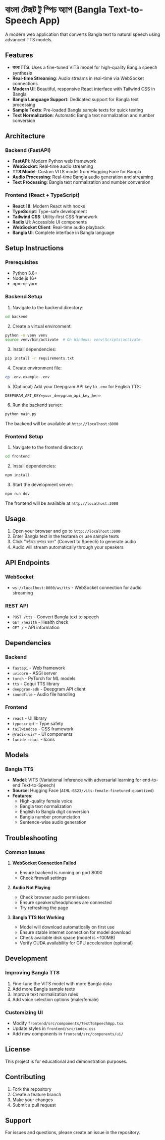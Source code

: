 # বাংলা টেক্সট টু স্পিচ অ্যাপ (Bangla Text-to-Speech App)

A modern web application that converts Bangla text to natural speech using advanced TTS models.

## Features

- **বাংলা TTS**: Uses a fine-tuned VITS model for high-quality Bangla speech synthesis
- **Real-time Streaming**: Audio streams in real-time via WebSocket connections
- **Modern UI**: Beautiful, responsive React interface with Tailwind CSS in Bangla
- **Bangla Language Support**: Dedicated support for Bangla text processing
- **Sample Texts**: Pre-loaded Bangla sample texts for quick testing
- **Text Normalization**: Automatic Bangla text normalization and number conversion

## Architecture

### Backend (FastAPI)
- **FastAPI**: Modern Python web framework
- **WebSocket**: Real-time audio streaming
- **TTS Model**: Custom VITS model from Hugging Face for Bangla
- **Audio Processing**: Real-time Bangla audio generation and streaming
- **Text Processing**: Bangla text normalization and number conversion

### Frontend (React + TypeScript)
- **React 18**: Modern React with hooks
- **TypeScript**: Type-safe development
- **Tailwind CSS**: Utility-first CSS framework
- **Radix UI**: Accessible UI components
- **WebSocket Client**: Real-time audio playback
- **Bangla UI**: Complete interface in Bangla language

## Setup Instructions

### Prerequisites
- Python 3.8+
- Node.js 16+
- npm or yarn

### Backend Setup

1. Navigate to the backend directory:
```bash
cd backend
```

2. Create a virtual environment:
```bash
python -m venv venv
source venv/bin/activate  # On Windows: venv\Scripts\activate
```

3. Install dependencies:
```bash
pip install -r requirements.txt
```

4. Create environment file:
```bash
cp .env.example .env
```

5. (Optional) Add your Deepgram API key to `.env` for English TTS:
```
DEEPGRAM_API_KEY=your_deepgram_api_key_here
```

6. Run the backend server:
```bash
python main.py
```

The backend will be available at `http://localhost:8000`

### Frontend Setup

1. Navigate to the frontend directory:
```bash
cd frontend
```

2. Install dependencies:
```bash
npm install
```

3. Start the development server:
```bash
npm run dev
```

The frontend will be available at `http://localhost:3000`

## Usage

1. Open your browser and go to `http://localhost:3000`
2. Enter Bangla text in the textarea or use sample texts
3. Click "কণ্ঠস্বরে রূপান্তর করুন" (Convert to Speech) to generate audio
4. Audio will stream automatically through your speakers

## API Endpoints

### WebSocket
- `ws://localhost:8000/ws/tts` - WebSocket connection for audio streaming

### REST API
- `POST /tts` - Convert Bangla text to speech
- `GET /health` - Health check
- `GET /` - API information

## Dependencies

### Backend
- `fastapi` - Web framework
- `uvicorn` - ASGI server
- `torch` - PyTorch for ML models
- `tts` - Coqui TTS library
- `deepgram-sdk` - Deepgram API client
- `soundfile` - Audio file handling

### Frontend
- `react` - UI library
- `typescript` - Type safety
- `tailwindcss` - CSS framework
- `@radix-ui/*` - UI components
- `lucide-react` - Icons

## Models

### Bangla TTS
- **Model**: VITS (Variational Inference with adversarial learning for end-to-end Text-to-Speech)
- **Source**: Hugging Face (`AIML-BS23/vits-female-finetuned-quantized`)
- **Features**: 
  - High-quality female voice
  - Bangla text normalization
  - English to Bangla digit conversion
  - Bangla number pronunciation
  - Sentence-wise audio generation

## Troubleshooting

### Common Issues

1. **WebSocket Connection Failed**
   - Ensure backend is running on port 8000
   - Check firewall settings

2. **Audio Not Playing**
   - Check browser audio permissions
   - Ensure speakers/headphones are connected
   - Try refreshing the page

3. **Bangla TTS Not Working**
   - Model will download automatically on first use
   - Ensure stable internet connection for model download
   - Check available disk space (model is ~100MB)
   - Verify CUDA availability for GPU acceleration (optional)

## Development

### Improving Bangla TTS
1. Fine-tune the VITS model with more Bangla data
2. Add more Bangla sample texts
3. Improve text normalization rules
4. Add voice selection options (male/female)

### Customizing UI
- Modify `frontend/src/components/TextToSpeechApp.tsx`
- Update styles in `frontend/src/index.css`
- Add new components in `frontend/src/components/ui/`

## License

This project is for educational and demonstration purposes.

## Contributing

1. Fork the repository
2. Create a feature branch
3. Make your changes
4. Submit a pull request

## Support

For issues and questions, please create an issue in the repository.
